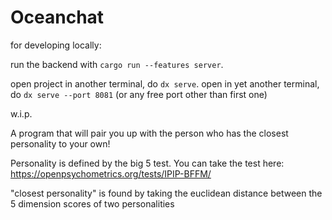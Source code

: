 # Oceanchat


for developing locally:

run the backend with `cargo run --features server`.

open project in another terminal, do `dx serve`.
open in yet another terminal, do `dx serve --port 8081` (or any free port other than first one)


w.i.p.

A program that will pair you up with the person who has the closest personality to your own!

Personality is defined by the big 5 test. You can take the test here: https://openpsychometrics.org/tests/IPIP-BFFM/

"closest personality" is found by taking the euclidean distance between the 5 dimension scores of two personalities
